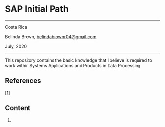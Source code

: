 # SAP Initial Path
----------

Costa Rica

Belinda Brown, belindabrownr04@gmail.com

July, 2020

----------

This repository contains the basic knowledge that I believe is required to work within Systems Applications and Products in Data Processing

## References 
[1] 

## Content 
1. 

